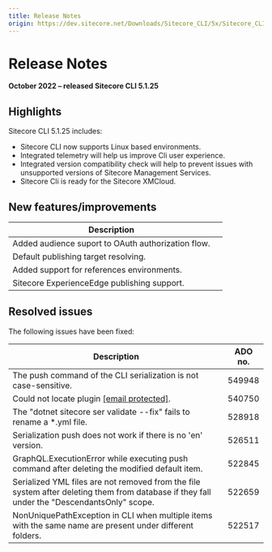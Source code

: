 ```yaml
---
title: Release Notes
origin: https://dev.sitecore.net/Downloads/Sitecore_CLI/5x/Sitecore_CLI_5125/Release_Notes
---
```


# Release Notes

**October 2022 – released Sitecore CLI 5.1.25**

## Highlights

Sitecore CLI 5.1.25 includes:

-   Sitecore CLI now supports Linux based environments.
-   Integrated telemetry will help us improve Cli user experience.
-   Integrated version compatibility check will help to prevent issues with unsupported versions of Sitecore Management Services.
-   Sitecore Cli is ready for the Sitecore XMCloud.

## New features/improvements

 | Description |  |
 | --- | --- |
 | ​Added audience suport to OAuth authorization flow.​ |  |
 | Default publishing target resolving. |  |
 | Added support for references environments. |  |
 | Sitecore ExperienceEdge publishing support. |  |

## Resolved issues

The following issues have been fixed:

 | Description | ADO no. |
 | --- | --- |
 | The push command of the CLI serialization is not case-sensitive. | 549948 |
 | ​Could not locate plugin [[email protected]](/cdn-cgi/l/email-protection). | 540750 |
 | The "dotnet sitecore ser validate --fix" fails to rename a *.yml file.​ | 528918 |
 | Serialization push does not work if there is no 'en' version.​ | 526511 |
 | GraphQL.ExecutionError while executing push command after deleting the modified default item.​ | 522845 |
 | Serialized YML files are not removed from the file system after deleting them from database if they fall under the "DescendantsOnly" scope.​ | 522659 |
 | NonUniquePathException in CLI when multiple items with the same name are present under different folders.​ | 522517 |